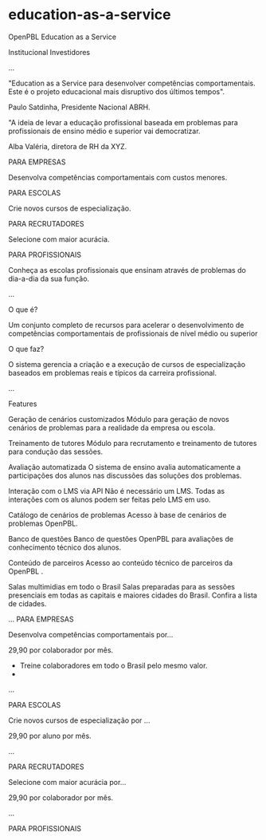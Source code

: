# education-as-a-service
OpenPBL Education as a Service 

Institucional
Investidores 


...

"Education as a Service para desenvolver competências comportamentais. Este é o projeto educacional mais disruptivo dos últimos tempos". 

Paulo Satdinha, Presidente Nacional ABRH.

"A ideia de levar a educação profissional baseada em problemas para profissionais de ensino médio e superior vai democratizar.

Alba Valéria, diretora de RH da XYZ.


PARA EMPRESAS

Desenvolva competências comportamentais com custos menores.


PARA ESCOLAS

Crie novos cursos de especialização.


PARA RECRUTADORES

Selecione com maior acurácia. 


PARA PROFISSIONAIS 

Conheça as escolas profissionais que ensinam através de problemas do dia-a-dia da sua função. 

...

 O que é? 
 
 Um conjunto  completo  de recursos para acelerar o desenvolvimento de competências comportamentais de profissionais de nível médio ou superior


O que faz?

O sistema gerencia a criação e a execução de cursos de especialização baseados em problemas reais e típicos da carreira profissional.



...

Features 

Geração de cenários customizados
Módulo para geração de novos cenários de problemas para a realidade da empresa ou escola. 

Treinamento de tutores
Módulo para recrutamento e treinamento de tutores para condução das sessões.

Avaliação automatizada
O sistema de ensino avalia automaticamente a participações dos alunos nas discussões das  soluções dos problemas.

Interação com o LMS  via API
Não é necessário um LMS. Todas as interações com os alunos podem ser feitas pelo LMS em uso. 

Catálogo de cenários de problemas
Acesso à base de cenários de problemas OpenPBL.

Banco de questões 
Banco de questões OpenPBL para avaliações de conhecimento técnico dos alunos.

Conteúdo de parceiros 
Acesso ao conteúdo técnico de parceiros da OpenPBL .

Salas multimidias em todo o Brasil
Salas preparadas para as sessões presenciais em todas as capitais e maiores cidades do Brasil. Confira a lista de cidades. 



...
PARA EMPRESAS

Desenvolva competências comportamentais por... 

29,90 por colaborador por mês. 

- Treine colaboradores em todo o Brasil pelo mesmo valor.
- 


...

PARA ESCOLAS

Crie novos cursos de especialização por ...

29,90 por aluno por mês. 



... 

PARA RECRUTADORES

Selecione com maior acurácia por...  

29,90 por colaborador por mês. 



...

PARA PROFISSIONAIS 


